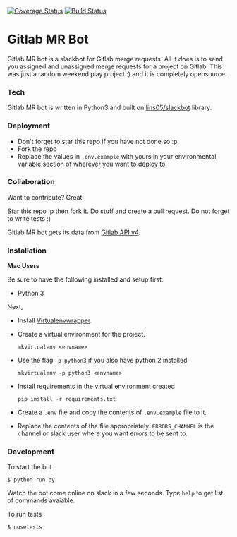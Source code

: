 [![Coverage Status](https://coveralls.io/repos/github/kosyfrances/gitlab_mr_bot/badge.svg?branch=master)](https://coveralls.io/github/kosyfrances/gitlab_mr_bot?branch=master) [![Build Status](https://travis-ci.org/kosyfrances/gitlab_mr_bot.svg?branch=master)](https://travis-ci.org/kosyfrances/gitlab_mr_bot)

# Gitlab MR Bot
Gitlab MR bot is a slackbot for Gitlab merge requests. All it does is to send you assigned and unassigned merge requests for a project on Gitlab. This was just a random weekend play project :) and it is completely opensource.

### Tech

Gitlab MR bot is written in Python3 and built on [lins05/slackbot](https://github.com/lins05/slackbot) library.

### Deployment
* Don't forget to star this repo if you have not done so :p
* Fork the repo
* Replace the values in `.env.example` with yours in your environmental variable section of wherever you want to deploy to.

### Collaboration

Want to contribute? Great!

Star this repo :p then fork it. Do stuff and create a pull request. Do not forget to write tests :)

Gitlab MR bot gets its data from [Gitlab API v4](https://docs.gitlab.com/ee/api/).

### Installation

**Mac Users**

Be sure to have the following installed and setup first.
* Python 3

Next,
* Install [Virtualenvwrapper](https://virtualenvwrapper.readthedocs.org/en/latest/install.html).
* Create a virtual environment for the project.
    ```
    mkvirtualenv <envname>
    ```

* Use the flag `-p python3` if you also have python 2 installed
    ```
    mkvirtualenv -p python3 <envname>
    ```

* Install requirements in the virtual environment created
    ```
    pip install -r requirements.txt
    ```

* Create a `.env` file and copy the contents of `.env.example` file to it.
* Replace the contents of the file appropriately. `ERRORS_CHANNEL` is the channel or slack user where you want errors to be sent to.

### Development

To start the bot

```
$ python run.py
```

Watch the bot come online on slack in a few seconds. Type `help` to get list of commands avaiable.

To run tests
```
$ nosetests
```
